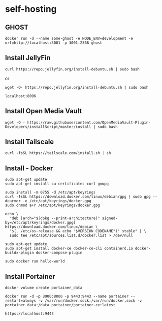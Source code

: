 # self-hosting
## GHOST

```
docker run -d --name some-ghost -e NODE_ENV=development -e url=http://localhost:3001 -p 3001:2368 ghost
````
## Install JellyFin

```
curl https://repo.jellyfin.org/install-debuntu.sh | sudo bash
```
or
```
wget -O- https://repo.jellyfin.org/install-debuntu.sh | sudo bash
```

```
localhost:8096
```

## Install Open Media Vault

```
wget -O - https://raw.githubusercontent.com/OpenMediaVault-Plugin-Developers/installScript/master/install | sudo bash
```

## Install Tailscale

```
curl -fsSL https://tailscale.com/install.sh | sh
```

## Install - Docker

```
sudo apt-get update
sudo apt-get install ca-certificates curl gnupg
```

```
sudo install -m 0755 -d /etc/apt/keyrings
curl -fsSL https://download.docker.com/linux/debian/gpg | sudo gpg --dearmor -o /etc/apt/keyrings/docker.gpg
sudo chmod a+r /etc/apt/keyrings/docker.gpg
```

```
echo \
  "deb [arch="$(dpkg --print-architecture)" signed-by=/etc/apt/keyrings/docker.gpg] https://download.docker.com/linux/debian \
  "$(. /etc/os-release && echo "$VERSION_CODENAME")" stable" | \
  sudo tee /etc/apt/sources.list.d/docker.list > /dev/null
```


```
sudo apt-get update
sudo apt-get install docker-ce docker-ce-cli containerd.io docker-buildx-plugin docker-compose-plugin
```

```
sudo docker run hello-world
```

## Install Portainer

```
docker volume create portainer_data
```

```
docker run -d -p 8000:8000 -p 9443:9443 --name portainer --restart=always -v /var/run/docker.sock:/var/run/docker.sock -v portainer_data:/data portainer/portainer-ce:latest
```

```
https://localhost:9443
```



# 

